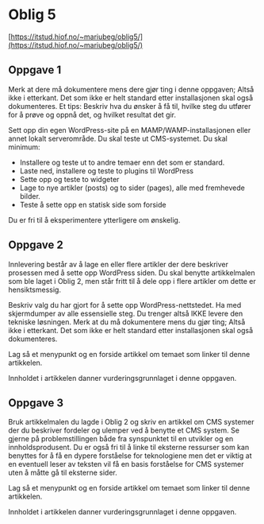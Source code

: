 # Oblig 5

[https://itstud.hiof.no/~mariubeg/oblig5/](https://itstud.hiof.no/~mariubeg/oblig5/)

## Oppgave 1

Merk at dere må dokumentere mens dere gjør ting i denne oppgaven; Altså ikke i etterkant. Det som ikke er helt standard etter installasjonen skal også dokumenteres. Et tips: Beskriv hva du ønsker å få til, hvilke steg du utfører for å prøve og oppnå det, og hvilket resultat det gir.

Sett opp din egen WordPress-site på en MAMP/WAMP-installasjonen eller annet lokalt serverområde. Du skal teste ut CMS-systemet. Du skal minimum:

- Installere og teste ut to andre temaer enn det som er standard.
- Laste ned, installere og teste to plugins til WordPress
- Sette opp og teste to widgeter
- Lage to nye artikler (posts) og to sider (pages), alle med fremhevede bilder.
- Teste å sette opp en statisk side som forside

Du er fri til å eksperimentere ytterligere om ønskelig.

## Oppgave 2

Innlevering består av å lage en eller flere artikler der dere beskriver prosessen med å sette opp WordPress siden. Du skal benytte artikkelmalen som ble laget i Oblig 2, men står fritt til å dele opp i flere artikler om dette er hensiktsmessig.

Beskriv valg du har gjort for å sette opp WordPress-nettstedet. Ha med skjermdumper av alle essensielle steg. Du trenger altså IKKE levere den tekniske løsningen. Merk at du må dokumentere mens du gjør ting; Altså ikke i etterkant. Det som ikke er helt standard etter installasjonen skal også dokumenteres.

Lag så et menypunkt og en forside artikkel om temaet som linker til denne artikkelen.

Innholdet i artikkelen danner vurderingsgrunnlaget i denne oppgaven.

## Oppgave 3

Bruk artikkelmalen du lagde i Oblig 2 og skriv en artikkel om CMS systemer der du beskriver fordeler og ulemper ved å benytte et CMS system. Se gjerne på problemstillingen både fra synspunktet til en utvikler og en innholdsprodusent. Du er også fri til å linke til eksterne ressurser som kan benyttes for å få en dypere forståelse for teknologiene men det er viktig at en eventuell leser av teksten vil få en basis forståelse for CMS systemer uten å måtte gå til eksterne sider.

Lag så et menypunkt og en forside artikkel om temaet som linker til denne artikkelen.

Innholdet i artikkelen danner vurderingsgrunnlaget i denne oppgaven.

